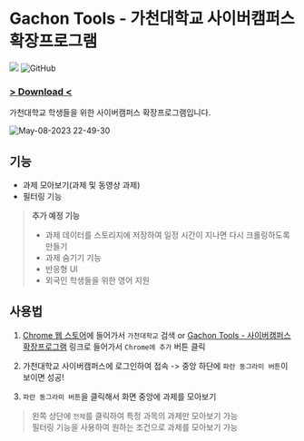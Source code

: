 # Gachon Tools - 가천대학교 사이버캠퍼스 확장프로그램

![](https://img.shields.io/chrome-web-store/v/ogldncimhepjdfadhjjhkchknloncnmg) ![GitHub](https://img.shields.io/github/license/kangju2000/gachon-extension)

### [> Download <](https://chrome.google.com/webstore/detail/gachon-tools-%EC%82%AC%EC%9D%B4%EB%B2%84%EC%BA%A0%ED%8D%BC%EC%8A%A4-%ED%99%95%EC%9E%A5%ED%94%84%EB%A1%9C%EA%B7%B8/ogldncimhepjdfadhjjhkchknloncnmg?hl=ko&authuser=0)

가천대학교 학생들을 위한 사이버캠퍼스 확장프로그램입니다.

![May-08-2023 22-49-30](https://user-images.githubusercontent.com/23312485/236841624-720b71c5-e9a3-4769-8e2c-fbf15a9ae46c.gif)

## 기능

- 과제 모아보기(과제 및 동영상 과제)
- 필터링 기능

> **추가 예정 기능**
>
> - 과제 데이터를 스토리지에 저장하여 일정 시간이 지나면 다시 크롤링하도록 만들기
> - 과제 숨기기 기능
> - 반응형 UI
> - 외국인 학생들을 위한 영어 지원

## 사용법

1. [Chrome 웹 스토어](https://chrome.google.com/webstore/category/extensions?hl=ko)에 들어가서 `가천대학교` 검색
   or
   [Gachon Tools - 사이버캠퍼스 확장프로그램](https://chrome.google.com/webstore/detail/gachon-tools-%EC%82%AC%EC%9D%B4%EB%B2%84%EC%BA%A0%ED%8D%BC%EC%8A%A4-%ED%99%95%EC%9E%A5%ED%94%84%EB%A1%9C%EA%B7%B8/ogldncimhepjdfadhjjhkchknloncnmg?hl=ko&authuser=0) 링크로 들어가서 `Chrome에 추가` 버튼 클릭

2. 가천대학교 사이버캠퍼스에 로그인하여 접속 -> 중앙 하단에 `파란 동그라미 버튼`이 보이면 성공!

3. `파란 동그라미 버튼`을 클릭해서 화면 중앙에 과제를 모아보기

> 왼쪽 상단에 `전체`를 클릭하여 특정 과목의 과제만 모아보기 가능  
> 필터링 기능을 사용하여 원하는 조건으로 과제를 모아보기 가능
